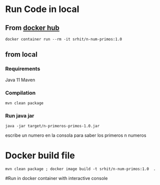 # Run Code in local
## From [docker hub](https://hub.docker.com/repository/docker/srhit/n-num-primos)
````shell
docker container run --rm -it srhit/n-num-primos:1.0
````
## from local
### Requirements

Java 11
Maven

### Compilation

````shell
mvn clean package
````
### Run java jar 
````shell
java -jar target/n-primeros-primos-1.0.jar
````
escribe un numero en la consola para saber los primeros n numeros


# Docker build file 
````shell
mvn clean package ; docker image build -t srhit/n-num-primos:1.0  .
````
#Run in docker container with interactive console



